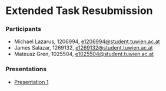 # Extended Task Resubmission

### Participants
- Michael Lazarus, 1206994, e1206994@student.tuwien.ac.at
- James Salazar, 1269132, e1269132@student.tuwien.ac.at
- Mateusz Gren, 1025504, e1025504@student.tuwien.ac.at

### Presentations
- [Presentation 1](https://github.com/mathck/e-commerce/blob/master/Pr%C3%A4sentationen/E-Commerce%20PPT1.pdf)

